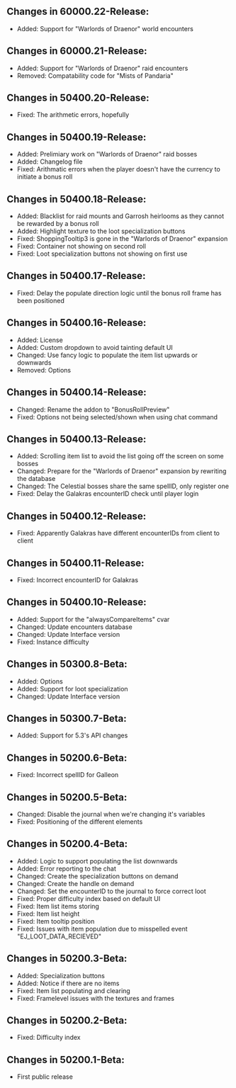 ## Changes in 60000.22-Release:

- Added: Support for "Warlords of Draenor" world encounters

## Changes in 60000.21-Release:

- Added: Support for "Warlords of Draenor" raid encounters
- Removed: Compatability code for "Mists of Pandaria"

## Changes in 50400.20-Release:

- Fixed: The arithmetic errors, hopefully

## Changes in 50400.19-Release:

- Added: Prelimiary work on "Warlords of Draenor" raid bosses
- Added: Changelog file
- Fixed: Arithmatic errors when the player doesn't have the currency to initiate a bonus roll

## Changes in 50400.18-Release:

- Added: Blacklist for raid mounts and Garrosh heirlooms as they cannot be rewarded by a bonus roll
- Added: Highlight texture to the loot specialization buttons
- Fixed: ShoppingTooltip3 is gone in the "Warlords of Draenor" expansion
- Fixed: Container not showing on second roll
- Fixed: Loot specialization buttons not showing on first use

## Changes in 50400.17-Release:

- Fixed: Delay the populate direction logic until the bonus roll frame has been positioned

## Changes in 50400.16-Release:

- Added: License
- Added: Custom dropdown to avoid tainting default UI
- Changed: Use fancy logic to populate the item list upwards or downwards
- Removed: Options

## Changes in 50400.14-Release:

- Changed: Rename the addon to "BonusRollPreview"
- Fixed: Options not being selected/shown when using chat command

## Changes in 50400.13-Release:

- Added: Scrolling item list to avoid the list going off the screen on some bosses
- Changed: Prepare for the "Warlords of Draenor" expansion by rewriting the database
- Changed: The Celestial bosses share the same spellID, only register one
- Fixed: Delay the Galakras encounterID check until player login

## Changes in 50400.12-Release:

- Fixed: Apparently Galakras have different encounterIDs from client to client

## Changes in 50400.11-Release:

- Fixed: Incorrect encounterID for Galakras

## Changes in 50400.10-Release:

- Added: Support for the "alwaysCompareItems" cvar
- Changed: Update encounters database
- Changed: Update Interface version
- Fixed: Instance difficulty

## Changes in 50300.8-Beta:

- Added: Options
- Added: Support for loot specialization
- Changed: Update Interface version

## Changes in 50300.7-Beta:

- Added: Support for 5.3's API changes

## Changes in 50200.6-Beta:

- Fixed: Incorrect spellID for Galleon

## Changes in 50200.5-Beta:

- Changed: Disable the journal when we're changing it's variables
- Fixed: Positioning of the different elements

## Changes in 50200.4-Beta:

- Added: Logic to support populating the list downwards
- Added: Error reporting to the chat
- Changed: Create the specialization buttons on demand
- Changed: Create the handle on demand
- Changed: Set the encounterID to the journal to force correct loot
- Fixed: Proper difficulty index based on default UI
- Fixed: Item list items storing
- Fixed: Item list height
- Fixed: Item tooltip position
- Fixed: Issues with item population due to misspelled event "EJ_LOOT_DATA_RECIEVED"

## Changes in 50200.3-Beta:

- Added: Specialization buttons
- Added: Notice if there are no items
- Fixed: Item list populating and clearing
- Fixed: Framelevel issues with the textures and frames

## Changes in 50200.2-Beta:

- Fixed: Difficulty index

## Changes in 50200.1-Beta:

- First public release
